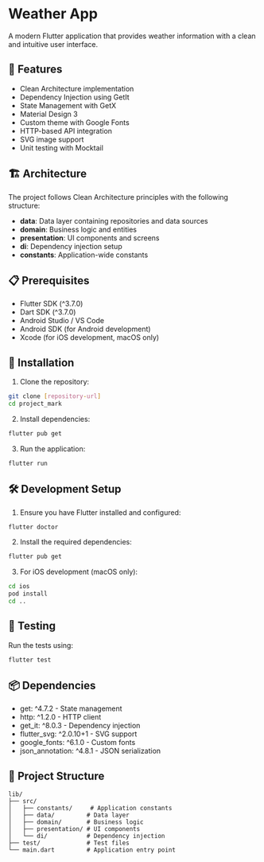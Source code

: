 # Weather App

A modern Flutter application that provides weather information with a clean and intuitive user interface.

## 🚀 Features

- Clean Architecture implementation
- Dependency Injection using GetIt
- State Management with GetX
- Material Design 3
- Custom theme with Google Fonts
- HTTP-based API integration
- SVG image support
- Unit testing with Mocktail

## 🏗️ Architecture

The project follows Clean Architecture principles with the following structure:

- **data**: Data layer containing repositories and data sources
- **domain**: Business logic and entities
- **presentation**: UI components and screens
- **di**: Dependency injection setup
- **constants**: Application-wide constants

## 📋 Prerequisites

- Flutter SDK (^3.7.0)
- Dart SDK (^3.7.0)
- Android Studio / VS Code
- Android SDK (for Android development)
- Xcode (for iOS development, macOS only)

## 🔧 Installation

1. Clone the repository:
```bash
git clone [repository-url]
cd project_mark
```

2. Install dependencies:
```bash
flutter pub get
```

3. Run the application:
```bash
flutter run
```

## 🛠️ Development Setup

1. Ensure you have Flutter installed and configured:
```bash
flutter doctor
```

2. Install the required dependencies:
```bash
flutter pub get
```

3. For iOS development (macOS only):
```bash
cd ios
pod install
cd ..
```

## 🧪 Testing

Run the tests using:
```bash
flutter test
```

## 📦 Dependencies

- get: ^4.7.2 - State management
- http: ^1.2.0 - HTTP client
- get_it: ^8.0.3 - Dependency injection
- flutter_svg: ^2.0.10+1 - SVG support
- google_fonts: ^6.1.0 - Custom fonts
- json_annotation: ^4.8.1 - JSON serialization

## 🧩 Project Structure

```
lib/
├── src/
│   ├── constants/     # Application constants
│   ├── data/         # Data layer
│   ├── domain/       # Business logic
│   ├── presentation/ # UI components
│   └── di/           # Dependency injection
├── test/             # Test files
└── main.dart         # Application entry point
```
